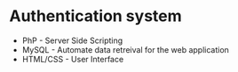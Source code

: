 # Authentication system

- PhP - Server Side Scripting
- MySQL - Automate data retreival for the web application
- HTML/CSS - User Interface
